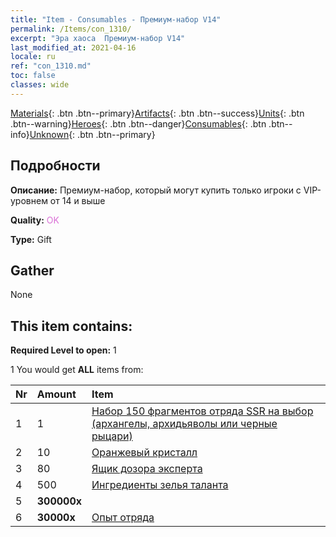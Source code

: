 ```yaml
---
title: "Item - Consumables - Премиум-набор V14"
permalink: /Items/con_1310/
excerpt: "Эра хаоса  Премиум-набор V14"
last_modified_at: 2021-04-16
locale: ru
ref: "con_1310.md"
toc: false
classes: wide
---
```

 [Materials](/ru/Items/){: .btn .btn--primary}[Artifacts](/ru/Items/Artifacts/){: .btn .btn--success}[Units](/ru/Items/Units/){: .btn .btn--warning}[Heroes](/ru/Items/Heroes/){: .btn .btn--danger}[Consumables](/ru/Items/Consumables/){: .btn .btn--info}[Unknown](/ru/Items/Unknown/){: .btn .btn--primary}

## Подробности
 **Описание:** Премиум-набор, который могут купить только игроки с VIP-уровнем от 14 и выше

 **Quality:** <span style="color: #DA70D6">OK</span>

 **Type:** Gift

## Gather

  None

## This item contains:

 **Required Level to open:** 1

 1 You would get **ALL** items  from:

  | Nr | Amount |     Item    |
  |:---|:-------|:------------|
  | 1 | 1 | [Набор 150 фрагментов отряда SSR на выбор (архангелы, архидьяволы или черные рыцари)](/ru/Items/con_1322/) |  | 
  | 2 | 10 | [Оранжевый кристалл](/ru/Items/con_730/) |  | 
  | 3 | 80 | [Ящик дозора эксперта](/ru/Items/con_776/) |  | 
  | 4 | 500 | [Ингредиенты зелья таланта](/ru/Items/con_1120/) |  | 
  | 5 |  **300000x** | <i class="fas fa-coins"/> |  | 
  | 6 |  **30000x** | [Опыт отряда](/ru/Items/con_902/) |  | 
